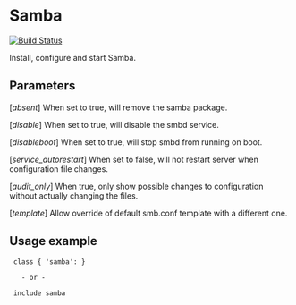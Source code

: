  # Samba
[![Build Status](https://travis-ci.org/Adaptavist/puppet-samba.svg?branch=master)](https://travis-ci.org/Adaptavist/puppet-samba)

Install, configure and start Samba.

## Parameters

 [*absent*]
   When set to true, will remove the samba package.

 [*disable*]
   When set to true, will disable the smbd service.

 [*disableboot*]
   When set to true, will stop smbd from running on boot.

 [*service_autorestart*]
   When set to false, will not restart server when configuration file changes.

 [*audit_only*]
   When true, only show possible changes to configuration without actually
   changing the files.

 [*template*]
   Allow override of default smb.conf template with a different one.

 ## Usage example

```
 class { 'samba': }

   - or -

 include samba
```
